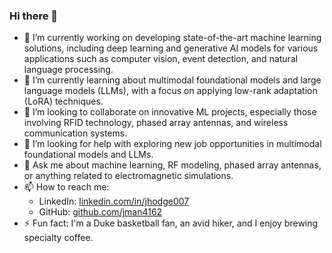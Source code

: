 ### Hi there 👋

<!--
**jman4162/jman4162** is a ✨ _special_ ✨ repository because its `README.md` (this file) appears on your GitHub profile.

Here are some ideas to get you started:
-->

- 🔭 I’m currently working on developing state-of-the-art machine learning solutions, including deep learning and generative AI models for various applications such as computer vision, event detection, and natural language processing.
- 🌱 I’m currently learning about multimodal foundational models and large language models (LLMs), with a focus on applying low-rank adaptation (LoRA) techniques.
- 👯 I’m looking to collaborate on innovative ML projects, especially those involving RFID technology, phased array antennas, and wireless communication systems.
- 🤔 I’m looking for help with exploring new job opportunities in multimodal foundational models and LLMs.
- 💬 Ask me about machine learning, RF modeling, phased array antennas, or anything related to electromagnetic simulations.
- 📫 How to reach me:
  - LinkedIn: [linkedin.com/in/jhodge007](https://www.linkedin.com/in/jhodge007/)
  - GitHub: [github.com/jman4162](https://github.com/jman4162)
- ⚡ Fun fact: I'm a Duke basketball fan, an avid hiker, and I enjoy brewing specialty coffee.
